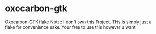 # oxocarbon-gtk
Oxocarbon-GTK flake
Note:: I don't own this Project. This is simply just a flake for convenience sake. Your free to use this however u want
